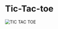 # Tic-Tac-toe
![TIC TAC TOE](https://github.com/user-attachments/assets/7334d230-8967-4ebf-b758-fa5bbf8913a0)
